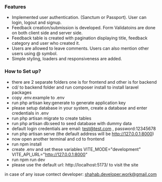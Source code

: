 ### Features

- Implemented user authentication. (Sanctum or Passport). User can login, logout and signup.
- Feedback creation/submission is developed. Form Validatoins are done on both client side and server side.
- Feedback table is created with pagination displaying title, feedback category and user who created it.
- Users are allowed to leave comments. Users can also mention other users using @ symbol.
- Simple styling, loaders and responsiveness are added.

### How to Set up?

- there are 2 separate folders one is for frontend and other is for backend
- cd/ to backend folder and run composer install to install laravel packages
- copy .env.example to .env
- run php artisan key:generate to generate application key
- please setup database in your system, create a database and enter credentials in .env
- run php artisan migrate to create tables
- run php artisan db:seed to seed database with dummy data
- default login credentials are email: test@test.com , password:12345678
- run php artisan serve (the default address will be http://127.0.0.1:8000)
- now open another terminal and cd to frontend
- run npm install
- create .env and set these variables 
	VITE_MODE="development"
	VITE_API_URL="http://127.0.0.1:8000"
- run npm run dev
- please use the default url: http://localhost:5173/ to visit the site

in case of any issue contect developer: shahab.developer.work@gmail.com

